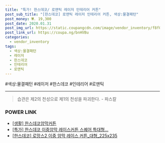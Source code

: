 ```yaml
--- 
title: "특가! 한스데코/ 로맨틱 레이저 인테리어 커튼" 
post_sub_title: "[한스데코] 로맨틱 레이저 인테리어 커튼, 색상:물결패턴" 
post_money: ₩. 19,300 
post_date: 2020.01.31 
post_img_url: https://static.coupangcdn.com/image/vendor_inventory/f8f0/c2bd1dd1b70212c165209a787decff1f7f6200f677351d144ea6a6f86534.jpg 
post_link_url: https://coupa.ng/bnHVBu 
categories: 
  - vendor_inventory 
tags: 
  - 색상:물결패턴 
  - 레이저 
  - 한스데코 
  - 인테리어 
  - 로맨틱 
--- 
```

  #색상:물결패턴 #레이저 #한스데코 #인테리어 #로맨틱 
<hr> 

> 습관은 제2의 천성으로 제1의 천성을 파괴한다. - 파스칼 


### POWER LINK

* <a href="https://blog.naver.com/fasyy4321/221759341067" target="_blank"> [생활] 한스데코암막커튼  </a>
* <a href="https://blog.naver.com/sakai111/221790964105" target="_blank">[특가] 한스데코 이중암막 레이스커튼 스퀘어 특대형...</a>
* <a href="https://blog.naver.com/fasyy4321/221786535403" target="_blank">[한스데코] 로망스2 이중 암막 레이스 커튼_대형_225x235</a>

